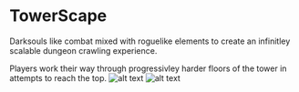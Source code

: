 # TowerScape

Darksouls like combat mixed with roguelike elements to create an infinitley scalable dungeon crawling experience.

Players work their way through progressivley harder floors of the tower in attempts to reach the top.
![alt text](https://github.com/jamesconrad/TowerScape/blob/master/Screenshot1.png)
![alt text](https://github.com/jamesconrad/TowerScape/blob/master/Screenshot2.png)
